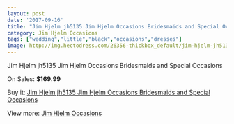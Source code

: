```yaml
---
layout: post
date: '2017-09-16'
title: "Jim Hjelm jh5135 Jim Hjelm Occasions Bridesmaids and Special Occasions"
category: Jim Hjelm Occasions
tags: ["wedding","little","black","occasions","dresses"]
image: http://img.hectodress.com/26356-thickbox_default/jim-hjelm-jh5135-jim-hjelm-occasions-bridesmaids-and-special-occasions.jpg
---
```

Jim Hjelm jh5135 Jim Hjelm Occasions Bridesmaids and Special Occasions

On Sales: **$169.99**
<a href="https://www.hectodress.com/jim-hjelm-occasions/12247-jim-hjelm-jh5135-jim-hjelm-occasions-bridesmaids-and-special-occasions.html"><amp-img layout="responsive" width="600" height="600" src="//img.hectodress.com/26356-thickbox_default/jim-hjelm-jh5135-jim-hjelm-occasions-bridesmaids-and-special-occasions.jpg" alt="Jim Hjelm jh5135 Jim Hjelm Occasions Bridesmaids and Special Occasions 0" /></a>
<a href="https://www.hectodress.com/jim-hjelm-occasions/12247-jim-hjelm-jh5135-jim-hjelm-occasions-bridesmaids-and-special-occasions.html"><amp-img layout="responsive" width="600" height="600" src="//img.hectodress.com/26358-thickbox_default/jim-hjelm-jh5135-jim-hjelm-occasions-bridesmaids-and-special-occasions.jpg" alt="Jim Hjelm jh5135 Jim Hjelm Occasions Bridesmaids and Special Occasions 1" /></a>
<a href="https://www.hectodress.com/jim-hjelm-occasions/12247-jim-hjelm-jh5135-jim-hjelm-occasions-bridesmaids-and-special-occasions.html"><amp-img layout="responsive" width="600" height="600" src="//img.hectodress.com/26357-thickbox_default/jim-hjelm-jh5135-jim-hjelm-occasions-bridesmaids-and-special-occasions.jpg" alt="Jim Hjelm jh5135 Jim Hjelm Occasions Bridesmaids and Special Occasions 2" /></a>

Buy it: [Jim Hjelm jh5135 Jim Hjelm Occasions Bridesmaids and Special Occasions](https://www.hectodress.com/jim-hjelm-occasions/12247-jim-hjelm-jh5135-jim-hjelm-occasions-bridesmaids-and-special-occasions.html "Jim Hjelm jh5135 Jim Hjelm Occasions Bridesmaids and Special Occasions")

View more: [Jim Hjelm Occasions](https://www.hectodress.com/190-jim-hjelm-occasions "Jim Hjelm Occasions")